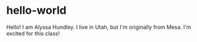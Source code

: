 # hello-world

Hello! I am Alyssa Hundley. I live in Utah, but I'm originally from Mesa. I'm excited for this class!
